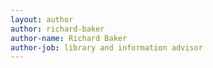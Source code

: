```yaml
---
layout: author
author: richard-baker
author-name: Richard Baker
author-job: library and information advisor
---
```

